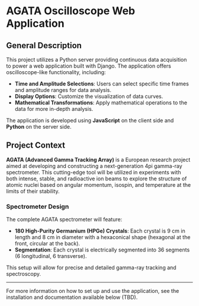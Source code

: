 # AGATA Oscilloscope Web Application

## General Description

This project utilizes a Python server providing continuous data acquisition to power a web application built with Django. The application offers oscilloscope-like functionality, including:

- **Time and Amplitude Selections**: Users can select specific time frames and amplitude ranges for data analysis.
- **Display Options**: Customize the visualization of data curves.
- **Mathematical Transformations**: Apply mathematical operations to the data for more in-depth analysis.

The application is developed using **JavaScript** on the client side and **Python** on the server side.

## Project Context

**AGATA (Advanced Gamma Tracking Array)** is a European research project aimed at developing and constructing a next-generation 4pi gamma-ray spectrometer. This cutting-edge tool will be utilized in experiments with both intense, stable, and radioactive ion beams to explore the structure of atomic nuclei based on angular momentum, isospin, and temperature at the limits of their stability.

### Spectrometer Design

The complete AGATA spectrometer will feature:

- **180 High-Purity Germanium (HPGe) Crystals**: Each crystal is 9 cm in length and 8 cm in diameter with a hexaconical shape (hexagonal at the front, circular at the back).
- **Segmentation**: Each crystal is electrically segmented into 36 segments (6 longitudinal, 6 transverse).

This setup will allow for precise and detailed gamma-ray tracking and spectroscopy.

---

For more information on how to set up and use the application, see the installation and documentation available below (TBD).
